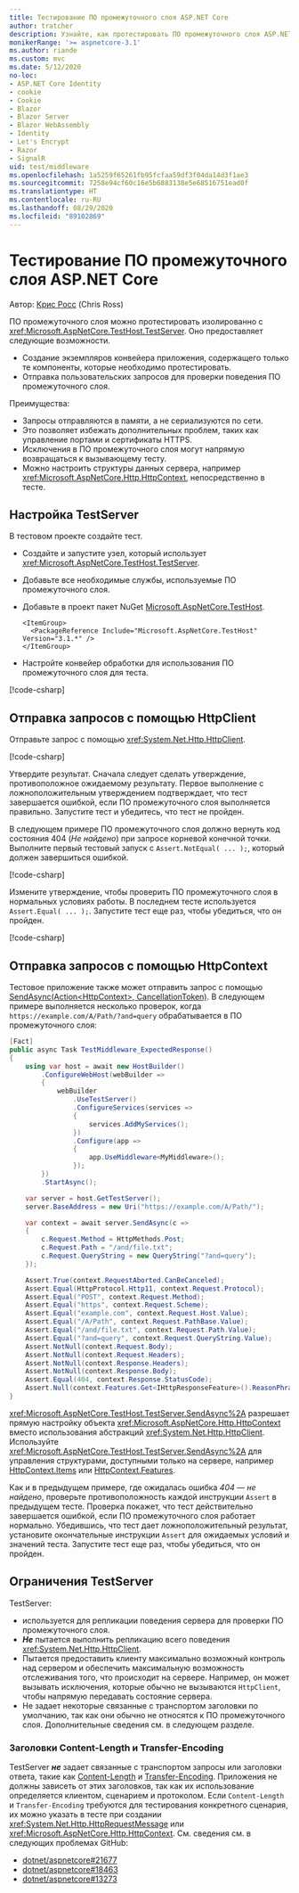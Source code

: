 ```yaml
---
title: Тестирование ПО промежуточного слоя ASP.NET Core
author: tratcher
description: Узнайте, как протестировать ПО промежуточного слоя ASP.NET Core с помощью TestServer.
monikerRange: '>= aspnetcore-3.1'
ms.author: riande
ms.custom: mvc
ms.date: 5/12/2020
no-loc:
- ASP.NET Core Identity
- cookie
- Cookie
- Blazor
- Blazor Server
- Blazor WebAssembly
- Identity
- Let's Encrypt
- Razor
- SignalR
uid: test/middleware
ms.openlocfilehash: 1a5259f65261fb95fcfaa59df3f04da14d3f1ae3
ms.sourcegitcommit: 7258e94cf60c16e5b6883138e5e68516751ead0f
ms.translationtype: HT
ms.contentlocale: ru-RU
ms.lasthandoff: 08/29/2020
ms.locfileid: "89102869"
---
```

# <a name="test-aspnet-core-middleware"></a>Тестирование ПО промежуточного слоя ASP.NET Core

Автор: [Крис Росс](https://github.com/Tratcher) (Chris Ross)

ПО промежуточного слоя можно протестировать изолированно с <xref:Microsoft.AspNetCore.TestHost.TestServer>. Оно предоставляет следующие возможности.

* Создание экземпляров конвейера приложения, содержащего только те компоненты, которые необходимо протестировать.
* Отправка пользовательских запросов для проверки поведения ПО промежуточного слоя.

Преимущества:

* Запросы отправляются в памяти, а не сериализуются по сети.
* Это позволяет избежать дополнительных проблем, таких как управление портами и сертификаты HTTPS.
* Исключения в ПО промежуточного слоя могут напрямую возвращаться к вызывающему тесту.
* Можно настроить структуры данных сервера, например <xref:Microsoft.AspNetCore.Http.HttpContext>, непосредственно в тесте.

## <a name="set-up-the-testserver"></a>Настройка TestServer

В тестовом проекте создайте тест.

* Создайте и запустите узел, который использует <xref:Microsoft.AspNetCore.TestHost.TestServer>.
* Добавьте все необходимые службы, используемые ПО промежуточного слоя.
* Добавьте в проект пакет NuGet [Microsoft.AspNetCore.TestHost](https://www.nuget.org/packages/Microsoft.AspNetCore.TestHost/).
  
  ```dotnetcli
  <ItemGroup>
    <PackageReference Include="Microsoft.AspNetCore.TestHost" Version="3.1.*" />
  </ItemGroup>
  ```

* Настройте конвейер обработки для использования ПО промежуточного слоя для теста.

[!code-csharp[](middleware/samples_snapshot/3.x/setup.cs?highlight=4-18)]

## <a name="send-requests-with-httpclient"></a>Отправка запросов с помощью HttpClient

Отправьте запрос с помощью <xref:System.Net.Http.HttpClient>.

[!code-csharp[](middleware/samples_snapshot/3.x/request.cs?highlight=20)]

Утвердите результат. Сначала следует сделать утверждение, противоположное ожидаемому результату. Первое выполнение с ложноположительным утверждением подтверждает, что тест завершается ошибкой, если ПО промежуточного слоя выполняется правильно. Запустите тест и убедитесь, что тест не пройден.

В следующем примере ПО промежуточного слоя должно вернуть код состояния 404 (*Не найдено*) при запросе корневой конечной точки. Выполните первый тестовый запуск с `Assert.NotEqual( ... );`, который должен завершиться ошибкой.

[!code-csharp[](middleware/samples_snapshot/3.x/false-failure-check.cs?highlight=22)]

Измените утверждение, чтобы проверить ПО промежуточного слоя в нормальных условиях работы. В последнем тесте используется `Assert.Equal( ... );`. Запустите тест еще раз, чтобы убедиться, что он пройден.

[!code-csharp[](middleware/samples_snapshot/3.x/final-test.cs?highlight=22)]

## <a name="send-requests-with-httpcontext"></a>Отправка запросов с помощью HttpContext

Тестовое приложение также может отправить запрос с помощью [SendAsync(Action\<HttpContext>, CancellationToken)](xref:Microsoft.AspNetCore.TestHost.TestServer.SendAsync%2A). В следующем примере выполняется несколько проверок, когда `https://example.com/A/Path/?and=query` обрабатывается в ПО промежуточного слоя:

```csharp
[Fact]
public async Task TestMiddleware_ExpectedResponse()
{
    using var host = await new HostBuilder()
        .ConfigureWebHost(webBuilder =>
        {
            webBuilder
                .UseTestServer()
                .ConfigureServices(services =>
                {
                    services.AddMyServices();
                })
                .Configure(app =>
                {
                    app.UseMiddleware<MyMiddleware>();
                });
        })
        .StartAsync();

    var server = host.GetTestServer();
    server.BaseAddress = new Uri("https://example.com/A/Path/");

    var context = await server.SendAsync(c =>
    {
        c.Request.Method = HttpMethods.Post;
        c.Request.Path = "/and/file.txt";
        c.Request.QueryString = new QueryString("?and=query");
    });

    Assert.True(context.RequestAborted.CanBeCanceled);
    Assert.Equal(HttpProtocol.Http11, context.Request.Protocol);
    Assert.Equal("POST", context.Request.Method);
    Assert.Equal("https", context.Request.Scheme);
    Assert.Equal("example.com", context.Request.Host.Value);
    Assert.Equal("/A/Path", context.Request.PathBase.Value);
    Assert.Equal("/and/file.txt", context.Request.Path.Value);
    Assert.Equal("?and=query", context.Request.QueryString.Value);
    Assert.NotNull(context.Request.Body);
    Assert.NotNull(context.Request.Headers);
    Assert.NotNull(context.Response.Headers);
    Assert.NotNull(context.Response.Body);
    Assert.Equal(404, context.Response.StatusCode);
    Assert.Null(context.Features.Get<IHttpResponseFeature>().ReasonPhrase);
}
```

<xref:Microsoft.AspNetCore.TestHost.TestServer.SendAsync%2A> разрешает прямую настройку объекта <xref:Microsoft.AspNetCore.Http.HttpContext> вместо использования абстракций <xref:System.Net.Http.HttpClient>. Используйте <xref:Microsoft.AspNetCore.TestHost.TestServer.SendAsync%2A> для управления структурами, доступными только на сервере, например [HttpContext.Items](xref:Microsoft.AspNetCore.Http.HttpContext.Items) или [HttpContext.Features](xref:Microsoft.AspNetCore.Http.HttpContext.Features).

Как и в предыдущем примере, где ожидалась ошибка *404 — не найдено*, проверьте противоположность каждой инструкции `Assert` в предыдущем тесте. Проверка покажет, что тест действительно завершается ошибкой, если ПО промежуточного слоя работает нормально. Убедившись, что тест дает ложноположительный результат, установите окончательные инструкции `Assert` для ожидаемых условий и значений теста. Запустите тест еще раз, чтобы убедиться, что он пройден.

## <a name="testserver-limitations"></a>Ограничения TestServer

TestServer:

* используется для репликации поведения сервера для проверки ПО промежуточного слоя.
* ***Не*** пытается выполнить репликацию всего поведения <xref:System.Net.Http.HttpClient>.
* Пытается предоставить клиенту максимально возможный контроль над сервером и обеспечить максимальную возможность отслеживания того, что происходит на сервере. Например, он может вызывать исключения, которые обычно не вызываются `HttpClient`, чтобы напрямую передавать состояние сервера.
* Не задает некоторые связанные с транспортом заголовки по умолчанию, так как они обычно не относятся к ПО промежуточного слоя. Дополнительные сведения см. в следующем разделе.

### <a name="content-length-and-transfer-encoding-headers"></a>Заголовки Content-Length и Transfer-Encoding

TestServer ***не*** задает связанные с транспортом запросы или заголовки ответа, такие как [Content-Length](https://developer.mozilla.org/docs/Web/HTTP/Headers/Content-Length) и [Transfer-Encoding](https://developer.mozilla.org/docs/Web/HTTP/Headers/Transfer-Encoding). Приложения не должны зависеть от этих заголовков, так как их использование определяется клиентом, сценарием и протоколом. Если `Content-Length` и `Transfer-Encoding` требуются для тестирования конкретного сценария, их можно указать в тесте при создании <xref:System.Net.Http.HttpRequestMessage> или <xref:Microsoft.AspNetCore.Http.HttpContext>. См. сведения см. в следующих проблемах GitHub:

* [dotnet/aspnetcore#21677](https://github.com/dotnet/aspnetcore/issues/21677)
* [dotnet/aspnetcore#18463](https://github.com/dotnet/aspnetcore/issues/18463)
* [dotnet/aspnetcore#13273](https://github.com/dotnet/aspnetcore/issues/13273)
